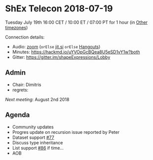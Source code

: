 # ShEx Telecon 2018-07-19

Tuesday July 19th 16:00 CET / 10:00 ET / 07:00 PT for 1 hour (in [Other timezones](https://www.timeanddate.com/worldclock/fixedtime.html?msg=ShEx+CG&iso=20180719T16&p1=195&ah=1))

Connection details:

* Audio: [zoom](https://zoom.us/j/441496948) (`orElse` [jit.si](https://meet.jit.si/ShEx) `orElse` [Hangouts](http://tinyurl.com/ShEx-hangouts))
* Minutes: https://hackmd.io/uYVOpGcBQea8U5eSD1vY1w?both
* Gitter: https://gitter.im/shapeExpressions/Lobby

## Admin

 * Chair: Dimitris
 * regrets: 

*Next meeting*: August 2nd 2018



## Agenda
 * Community updates 
 * Progres update on recursion issue reported by Peter
 * Dataset support [#77](https://github.com/shexSpec/shex/issues/77)
 * Discuss type inheritance
 * List support [#86](https://github.com/shexSpec/shex/issues/86) if time...
 * AOB 
